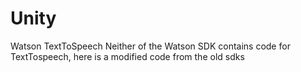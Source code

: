 # Unity
Watson TextToSpeech
Neither of the Watson SDK contains code for TextTospeech, here is a modified code from the old sdks

